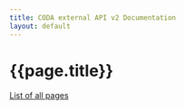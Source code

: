 ```yaml
---
title: CODA external API v2 Documentation
layout: default
---
```


# {{page.title}}

[List of all pages](sitemap)